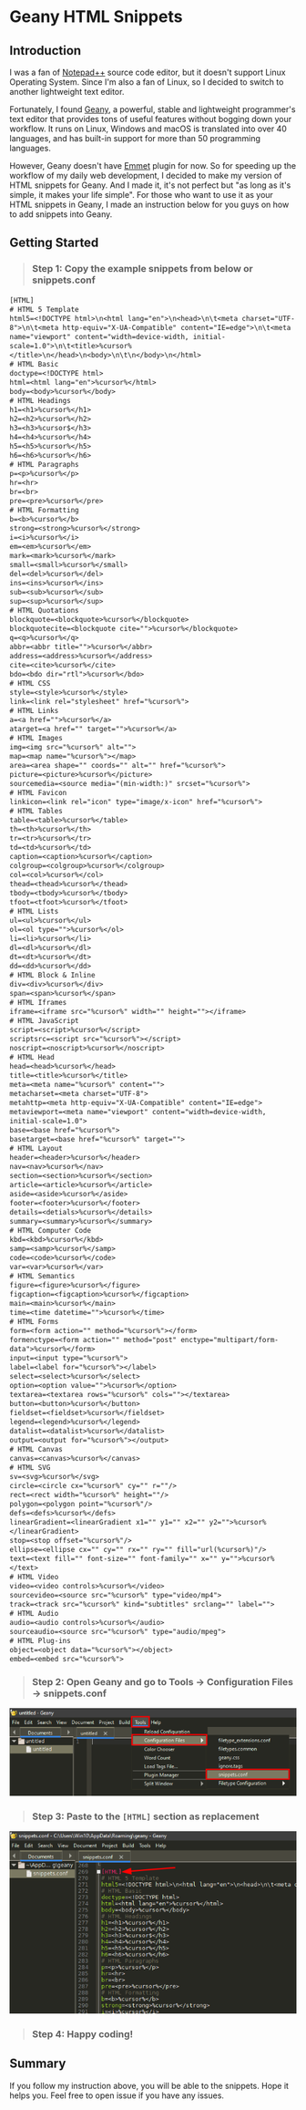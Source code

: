 # Geany HTML Snippets

## Introduction

I was a fan of [Notepad++](https://notepad-plus-plus.org/) source code editor, but it doesn't support Linux Operating System. Since I'm also a fan of Linux, so I decided to switch to another lightweight text editor. 

Fortunately, I found [Geany](https://www.geany.org/), a powerful, stable and lightweight programmer's text editor that provides tons of useful features without bogging down your workflow. It runs on Linux, Windows and macOS is translated into over 40 languages, and has built-in support for more than 50 programming languages.

However, Geany doesn't have [Emmet](https://emmet.io/) plugin for now. So for speeding up the workflow of my daily web development, I decided to make my version of HTML snippets for Geany. And I made it, it's not perfect but "as long as it's simple, it makes your life simple". For those who want to use it as your HTML snippets in Geany, I made an instruction below for you guys on how to add snippets into Geany.

## Getting Started

> ### Step 1: Copy the example snippets from below or snippets.conf

```
[HTML]
# HTML 5 Template
html5=<!DOCTYPE html>\n<html lang="en">\n<head>\n\t<meta charset="UTF-8">\n\t<meta http-equiv="X-UA-Compatible" content="IE=edge">\n\t<meta name="viewport" content="width=device-width, initial-scale=1.0">\n\t<title>%cursor%</title>\n</head>\n<body>\n\t\n</body>\n</html>
# HTML Basic
doctype=<!DOCTYPE html>
html=<html lang="en">%cursor%</html>
body=<body>%cursor%</body>
# HTML Headings
h1=<h1>%cursor%</h1>
h2=<h2>%cursor%</h2>
h3=<h3>%cursor$</h3>
h4=<h4>%cursor%</h4>
h5=<h5>%cursor%</h5>
h6=<h6>%cursor%</h6>
# HTML Paragraphs
p=<p>%cursor%</p>
hr=<hr>
br=<br>
pre=<pre>%cursor%</pre>
# HTML Formatting
b=<b>%cursor%</b>
strong=<strong>%cursor%</strong>
i=<i>%cursor%</i>
em=<em>%cursor%</em>
mark=<mark>%cursor%</mark>
small=<small>%cursor%</small>
del=<del>%cursor%</del>
ins=<ins>%cursor%</ins>
sub=<sub>%cursor%</sub>
sup=<sup>%cursor%</sup>
# HTML Quotations
blockquote=<blockquote>%cursor%</blockquote>
blockquotecite=<blockquote cite="">%cursor%</blockquote>
q=<q>%cursor%</q>
abbr=<abbr title="">%cursor%</abbr>
address=<address>%cursor%</address>
cite=<cite>%cursor%</cite>
bdo=<bdo dir="rtl">%cursor%</bdo>
# HTML CSS
style=<style>%cursor%</style>
link=<link rel="stylesheet" href="%cursor%">
# HTML Links
a=<a href="">%cursor%</a>
atarget=<a href="" target="">%cursor%</a>
# HTML Images
img=<img src="%cursor%" alt="">
map=<map name="%cursor%"></map>
area=<area shape="" coords="" alt="" href="%cursor%">
picture=<picture>%cursor%</picture>
sourcemedia=<source media="(min-width:)" srcset="%cursor%">
# HTML Favicon
linkicon=<link rel="icon" type="image/x-icon" href="%cursor%">
# HTML Tables
table=<table>%cursor%</table>
th=<th>%cursor%</th>
tr=<tr>%cursor%</tr>
td=<td>%cursor%</td>
caption=<caption>%cursor%</caption>
colgroup=<colgroup>%cursor%</colgroup>
col=<col>%cursor%</col>
thead=<thead>%cursor%</thead>
tbody=<tbody>%cursor%</tbody>
tfoot=<tfoot>%cursor%</tfoot>
# HTML Lists
ul=<ul>%cursor%</ul>
ol=<ol type="">%cursor%</ol>
li=<li>%cursor%</li>
dl=<dl>%cursor%</dl>
dt=<dt>%cursor%</dt>
dd=<dd>%cursor%</dd>
# HTML Block & Inline
div=<div>%cursor%</div>
span=<span>%cursor%</span>
# HTML Iframes
iframe=<iframe src="%cursor%" width="" height=""></iframe>
# HTML JavaScript
script=<script>%cursor%</script>
scriptsrc=<script src="%cursor%"></script>
noscript=<noscript>%cursor%</noscript>
# HTML Head
head=<head>%cursor%</head>
title=<title>%cursor%</title>
meta=<meta name="%cursor%" content="">
metacharset=<meta charset="UTF-8">
metahttp=<meta http-equiv="X-UA-Compatible" content="IE=edge">
metaviewport=<meta name="viewport" content="width=device-width, initial-scale=1.0">
base=<base href="%cursor%">
basetarget=<base href="%cursor%" target="">
# HTML Layout
header=<header>%cursor%</header>
nav=<nav>%cursor%</nav>
section=<section>%cursor%</section>
article=<article>%cursor%</article>
aside=<aside>%cursor%</aside>
footer=<footer>%cursor%</footer>
details=<detials>%cursor%</details>
summary=<summary>%cursor%</summary>
# HTML Computer Code
kbd=<kbd>%cursor%</kbd>
samp=<samp>%cursor%</samp>
code=<code>%cursor%</code>
var=<var>%cursor%</var>
# HTML Semantics
figure=<figure>%cursor%</figure>
figcaption=<figcaption>%cursor%</figcaption>
main=<main>%cursor%</main>
time=<time datetime="">%cursor%</time>
# HTML Forms
form=<form action="" method="%cursor%"></form>
formenctype=<form action="" method="post" enctype="multipart/form-data">%cursor%</form>
input=<input type="%cursor%">
label=<label for="%cursor%"></label>
select=<select>%cursor%</select>
option=<option value="">%cursor%</option>
textarea=<textarea rows="%cursor%" cols=""></textarea>
button=<button>%cursor%</button>
fieldset=<fieldset>%cursor%</fieldset>
legend=<legend>%cursor%</legend>
datalist=<datalist>%cursor%</datalist>
output=<output for="%cursor%"></output>
# HTML Canvas
canvas=<canvas>%cursor%</canvas>
# HTML SVG
sv=<svg>%cursor%</svg>
circle=<circle cx="%cursor%" cy="" r=""/>
rect=<rect width="%cursor%" height=""/>
polygon=<polygon point="%cursor%"/>
defs=<defs>%cursor%</defs>
linearGradient=<linearGradient x1="" y1="" x2="" y2="">%cursor%</linearGradient>
stop=<stop offset="%cursor%"/>
ellipse=<ellipse cx="" cy="" rx="" ry="" fill="url(%cursor%)"/>
text=<text fill="" font-size="" font-family="" x="" y="">%cursor%</text>
# HTML Video
video=<video controls>%cursor%</video>
sourcevideo=<source src="%cursor%" type="video/mp4">
track=<track src="%cursor%" kind="subtitles" srclang="" label="">
# HTML Audio
audio=<audio controls>%cursor%</audio>
sourceaudio=<source src="%cursor%" type="audio/mpeg">
# HTML Plug-ins
object=<object data="%cursor%"></object>
embed=<embed src="%cursor%">
```

> ### Step 2: Open Geany and go to Tools -> Configuration Files -> snippets.conf

![Step 2](./Step_2.png)

> ### Step 3: Paste to the `[HTML]` section as replacement

![Step 3](./Step_3.png)

> ### Step 4: Happy coding!

## Summary

If you follow my instruction above, you will be able to the snippets. Hope it helps you. Feel free to open issue if you have any issues. 
